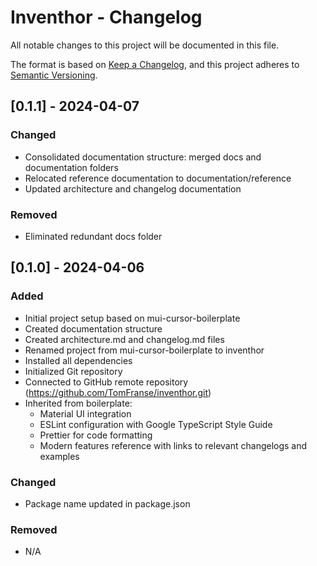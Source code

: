 # Inventhor - Changelog

All notable changes to this project will be documented in this file.

The format is based on [Keep a Changelog](https://keepachangelog.com/en/1.0.0/),
and this project adheres to [Semantic Versioning](https://semver.org/spec/v2.0.0.html).

## [0.1.1] - 2024-04-07

### Changed
- Consolidated documentation structure: merged docs and documentation folders
- Relocated reference documentation to documentation/reference
- Updated architecture and changelog documentation

### Removed
- Eliminated redundant docs folder

## [0.1.0] - 2024-04-06

### Added
- Initial project setup based on mui-cursor-boilerplate
- Created documentation structure
- Created architecture.md and changelog.md files
- Renamed project from mui-cursor-boilerplate to inventhor
- Installed all dependencies
- Initialized Git repository
- Connected to GitHub remote repository (https://github.com/TomFranse/inventhor.git)
- Inherited from boilerplate:
  - Material UI integration
  - ESLint configuration with Google TypeScript Style Guide
  - Prettier for code formatting
  - Modern features reference with links to relevant changelogs and examples

### Changed
- Package name updated in package.json

### Removed
- N/A 